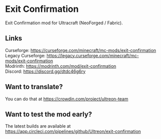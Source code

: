 # Exit Confirmation
Exit Confirmation mod for Ultracraft (NeoForged / Fabric).

## Links
Curseforge: https://curseforge.com/minecraft/mc-mods/exit-confirmation  
Legacy Curseforge: https://legacy.curseforge.com/minecraft/mc-mods/exit-confirmation  
Modrinth: https://modrinth.com/mod/exit-confirmation  
Discord: https://discord.gg/dtdc46g6ry  

## Want to translate?
You can do that at https://crowdin.com/project/ultreon-team

## Want to test the mod early?
The latest builds are available at https://app.circleci.com/pipelines/github/Ultreon/exit-confirmation
